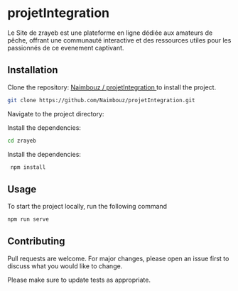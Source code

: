 # projetIntegration

Le Site de zrayeb est une plateforme en ligne dédiée aux amateurs de pêche, offrant une communauté interactive et des ressources utiles pour les passionnés de ce evenement captivant.

## Installation

Clone the repository:   [Naimbouz
/
projetIntegration
](https://pip.pypa.io/en/stable/) to install the project.


```bash
git clone https://github.com/Naimbouz/projetIntegration.git
```
Navigate to the project directory:

Install the dependencies:
```bash
cd zrayeb
```

Install the dependencies:
```bash
 npm install
```

## Usage
To start the project locally, run the following command
```bash
npm run serve
```

## Contributing

Pull requests are welcome. For major changes, please open an issue first
to discuss what you would like to change.

Please make sure to update tests as appropriate.


